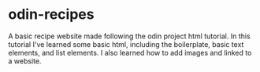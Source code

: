 # odin-recipes
A basic recipe website made following the odin project html tutorial.
In this tutorial I've learned some basic html, including the boilerplate, basic text elements, and list elements.
I also learned how to add images and linked to a website.